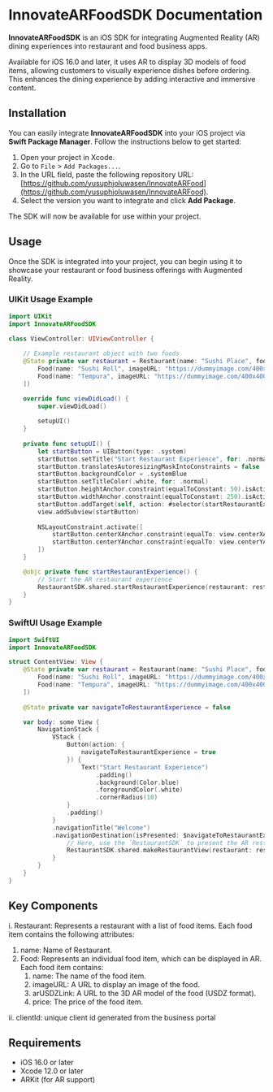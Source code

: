# InnovateARFoodSDK Documentation

**InnovateARFoodSDK** is an iOS SDK for integrating Augmented Reality (AR) dining experiences into restaurant and food business apps. 

Available for iOS 16.0 and later, it uses AR to display 3D models of food items, allowing customers to visually experience dishes before ordering. This enhances the dining experience by adding interactive and immersive content.

## Installation

You can easily integrate **InnovateARFoodSDK** into your iOS project via **Swift Package Manager**. Follow the instructions below to get started:

1. Open your project in Xcode.
2. Go to `File` > `Add Packages...`.
3. In the URL field, paste the following repository URL:  
   [https://github.com/yusuphjoluwasen/InnovateARFood](https://github.com/yusuphjoluwasen/InnovateARFood).
4. Select the version you want to integrate and click **Add Package**.

The SDK will now be available for use within your project.

## Usage

Once the SDK is integrated into your project, you can begin using it to showcase your restaurant or food business offerings with Augmented Reality.

### UIKit Usage Example

```swift
import UIKit
import InnovateARFoodSDK

class ViewController: UIViewController {
    
    // Example restaurant object with two foods
    @State private var restaurant = Restaurant(name: "Sushi Place", foods: [
        Food(name: "Sushi Roll", imageURL: "https://dummyimage.com/400x400/000/fff&text=Sushi+Roll", arUSDZLink: "https://dummyurl.com/sushi-roll.usdz", price: 10.99),
        Food(name: "Tempura", imageURL: "https://dummyimage.com/400x400/000/fff&text=Tempura", arUSDZLink: "https://dummyurl.com/tempura.usdz", price: 12.99)
    ])

    override func viewDidLoad() {
        super.viewDidLoad()
    
        setupUI()
    }
    
    private func setupUI() {
        let startButton = UIButton(type: .system)
        startButton.setTitle("Start Restaurant Experience", for: .normal)
        startButton.translatesAutoresizingMaskIntoConstraints = false
        startButton.backgroundColor = .systemBlue
        startButton.setTitleColor(.white, for: .normal)
        startButton.heightAnchor.constraint(equalToConstant: 50).isActive = true
        startButton.widthAnchor.constraint(equalToConstant: 250).isActive = true
        startButton.addTarget(self, action: #selector(startRestaurantExperience), for: .touchUpInside)
        view.addSubview(startButton)
        
        NSLayoutConstraint.activate([
            startButton.centerXAnchor.constraint(equalTo: view.centerXAnchor),
            startButton.centerYAnchor.constraint(equalTo: view.centerYAnchor)
        ])
    }

    @objc private func startRestaurantExperience() {
        // Start the AR restaurant experience
        RestaurantSDK.shared.startRestaurantExperience(restaurant: restaurant, clientId: "sampleClientID", in: self)
    }
}

```

### SwiftUI Usage Example

```swift
import SwiftUI
import InnovateARFoodSDK

struct ContentView: View {
    @State private var restaurant = Restaurant(name: "Sushi Place", foods: [
        Food(name: "Sushi Roll", imageURL: "https://dummyimage.com/400x400/000/fff&text=Sushi+Roll", arUSDZLink: "https://dummyurl.com/sushi-roll.usdz", price: 10.99),
        Food(name: "Tempura", imageURL: "https://dummyimage.com/400x400/000/fff&text=Tempura", arUSDZLink: "https://dummyurl.com/tempura.usdz", price: 12.99)
    ])
    
    @State private var navigateToRestaurantExperience = false

    var body: some View {
        NavigationStack {
            VStack {
                Button(action: {
                    navigateToRestaurantExperience = true
                }) {
                    Text("Start Restaurant Experience")
                        .padding()
                        .background(Color.blue)
                        .foregroundColor(.white)
                        .cornerRadius(10)
                }
                .padding()
            }
            .navigationTitle("Welcome")
            .navigationDestination(isPresented: $navigateToRestaurantExperience) {
                // Here, use the `RestaurantSDK` to present the AR restaurant experience view
                RestaurantSDK.shared.makeRestaurantView(restaurant: restaurant, clientId: "sampleClientID")
            }
        }
    }
}
```

## Key Components
i. Restaurant: Represents a restaurant with a list of food items. Each food item contains the following attributes:
   1) name: Name of Restaurant.
   2) Food: Represents an individual food item, which can be displayed in AR. Each food item contains:
      1) name: The name of the food item.
      2) imageURL: A URL to display an image of the food.
      3) arUSDZLink: A URL to the 3D AR model of the food (USDZ format).
      4) price: The price of the food item.
         
ii. clientId: unique client id generated from the business portal

## Requirements
- iOS 16.0 or later
- Xcode 12.0 or later
- ARKit (for AR support)


